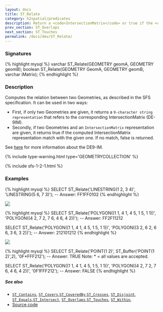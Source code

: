```yaml
---
layout: docs
title: ST_Relate
category: h2spatial/predicates
description: Return a <code>IntersectionMatrix</code> or true if the <code>IntersectionMatrix</code> is valid.
prev_section: ST_Overlaps
next_section: ST_Touches
permalink: /docs/dev/ST_Relate/
---
```


### Signatures

{% highlight mysql %}
varchar ST_Relate(GEOMETRY geomA, GEOMETRY geomB);
boolean ST_Relate(GEOMETRY GeomA, GEOMETRY geomB, varchar iMatrix);
{% endhighlight %}

### Description

Computes the relation between two Geometries, as described in the SFS specification. It can be used in two ways: 
* First, if only two Geometries are given, it returns a `9-character string representation` that refers to the corresponding IntersectionMatrix (DE-9IM). 
* Secondly, if two Geometries and an `IntersectionMatrix` representation are given, it returns true if the computed IntersectionMatrix representation match with the given one. If no match, false is returned.

<div class="note"><p>See <a href="http://en.wikipedia.org/wiki/DE-9IM">here</a> for more information about the DE9-IM.</p></div>

{% include type-warning.html type='GEOMETRYCOLLECTION' %}

{% include sfs-1-2-1.html %}

### Examples

{% highlight mysql %}
SELECT ST_Relate('LINESTRING(1 2, 3 4)', 
                 'LINESTRING(5 6, 7 3)');
-- Answer: FF1FF0102
{% endhighlight %}

<img class="displayed" src="../ST_Relate_1.png"/>

{% highlight mysql %}
SELECT ST_Relate('POLYGON((1 1, 4 1, 4 5, 1 5, 1 1))', 
                 'POLYGON((4 2, 7 2, 7 6, 4 6, 4 2))');
-- Answer: FF2F11212

SELECT ST_Relate('POLYGON((1 1, 4 1, 4 5, 1 5, 1 1))', 
                 'POLYGON((3 2, 6 2, 6 6, 3 6, 3 2))');
-- Answer: 212101212
{% endhighlight %}

<img class="displayed" src="../ST_Relate_2.png"/>

{% highlight mysql %}
SELECT ST_Relate('POINT(1 2)', ST_Buffer('POINT(1 2)',2), 
           '0F*FFF212');
-- Answer: TRUE
Note: * = all values are accepted.

SELECT ST_Relate('POLYGON((1 1, 4 1, 4 5, 1 5, 1 1))', 
                 'POLYGON((4 2, 7 2, 7 6, 4 6, 4 2))', 
           '0F1FFF212');
-- Answer: FALSE
{% endhighlight %}

##### See also

* [`ST_Contains`](../ST_Contains), [`ST_Covers`](../ST_Covers),[`ST_CoveredBy`](../ST_CoveredBy),[`ST_Crosses`](../ST_Crosses),   [`ST_Disjoint`](../ST_Disjoint),
[`ST_Equals`](../ST_Equals),[`ST_Intersect`](../ST_Intersect),
[`ST_Overlaps`](../ST_Overlaps),[`ST_Touches`](../ST_Touches),
[`ST_Within`](../ST_Within),
* <a href="https://github.com/irstv/H2GIS/blob/master/h2spatial/src/main/java/org/h2gis/h2spatial/internal/function/spatial/predicates/ST_Relate.java" target="_blank">Source code</a>
